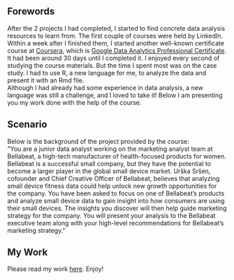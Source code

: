 ## Forewords

After the 2 projects I had completed, I started to find concrete data analysis resources to learn from. The first couple of courses were held by LinkedIn. Within a week after I finished them, I started another well-known certificate course at [Coursera](https://www.coursera.org/), which is [Google Data Analytics Professional Certificate](https://www.coursera.org/professional-certificates/google-data-analytics).  
It had been around 30 days until I completed it. I enjoyed every second of studying the course materials. But the time I spent most was on the case study. I had to use R, a new language for me, to analyze the data and present it with an Rmd file.  
Although I had already had some experience in data analysis, a new language was still a challenge, and I loved to take it! Below I am presenting you my work done with the help of the course.  

## Scenario

Below is the background of the project provided by the course:  
"You are a junior data analyst working on the marketing analyst team at Bellabeat, a high-tech manufacturer of health-focused products for women. Bellabeat is a successful small company, but they have the potential to become a larger player in the global small device market. Urška Sršen, cofounder and Chief Creative Officer of Bellabeat, believes that analyzing small device fitness data could help unlock new growth opportunities for the company. You have been asked to focus on one of Bellabeat’s products and analyze small device data to gain insight into how consumers are using their small devices. The insights you discover will then help guide marketing strategy for the company. You will present your analysis to the Bellabeat executive team along with your high-level recommendations for Bellabeat’s marketing strategy."

## My Work

Please read my work [here](https://charleyyeung.github.io/Data_Analysis/Google_DA_Pro_Cert_Case_Study/case_study_presentation.html). Enjoy!
